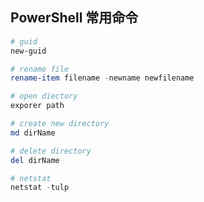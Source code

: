 ## PowerShell 常用命令

```powershell
# guid
new-guid

# rename file
rename-item filename -newname newfilename

# open diectory
exporer path

# create new directory
md dirName

# delete directory
del dirName 

# netstat
netstat -tulp
```









